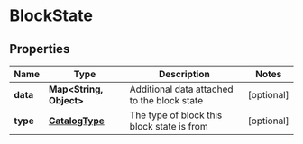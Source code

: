 
# BlockState

## Properties
Name | Type | Description | Notes
------------ | ------------- | ------------- | -------------
**data** | **Map&lt;String, Object&gt;** | Additional data attached to the block state |  [optional]
**type** | [**CatalogType**](CatalogType.md) | The type of block this block state is from |  [optional]



